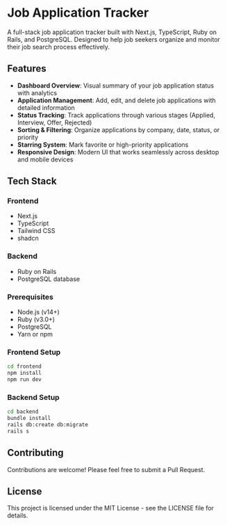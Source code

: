 # Job Application Tracker

A full-stack job application tracker built with Next.js, TypeScript, Ruby on Rails, and PostgreSQL. Designed to help job seekers organize and monitor their job search process effectively.

## Features

- **Dashboard Overview**: Visual summary of your job application status with analytics
- **Application Management**: Add, edit, and delete job applications with detailed information
- **Status Tracking**: Track applications through various stages (Applied, Interview, Offer, Rejected)
- **Sorting & Filtering**: Organize applications by company, date, status, or priority
- **Starring System**: Mark favorite or high-priority applications
- **Responsive Design**: Modern UI that works seamlessly across desktop and mobile devices

## Tech Stack

### Frontend

- Next.js
- TypeScript
- Tailwind CSS
- shadcn

### Backend

- Ruby on Rails
- PostgreSQL database

### Prerequisites

- Node.js (v14+)
- Ruby (v3.0+)
- PostgreSQL
- Yarn or npm

### Frontend Setup

```bash
cd frontend
npm install
npm run dev
```

### Backend Setup

```bash
cd backend
bundle install
rails db:create db:migrate
rails s
```

## Contributing

Contributions are welcome! Please feel free to submit a Pull Request.

## License

This project is licensed under the MIT License - see the LICENSE file for details.
